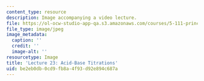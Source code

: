 ```yaml
---
content_type: resource
description: Image accompanying a video lecture.
file: https://ol-ocw-studio-app-qa.s3.amazonaws.com/courses/5-111-principles-of-chemical-science-fall-2008/be2eb0db0cd9fb8a4f93d92e894c687a_23.jpg
file_type: image/jpeg
image_metadata:
  caption: ''
  credit: ''
  image-alt: ''
resourcetype: Image
title: 'Lecture 23: Acid-Base Titrations'
uid: be2eb0db-0cd9-fb8a-4f93-d92e894c687a
---
```

